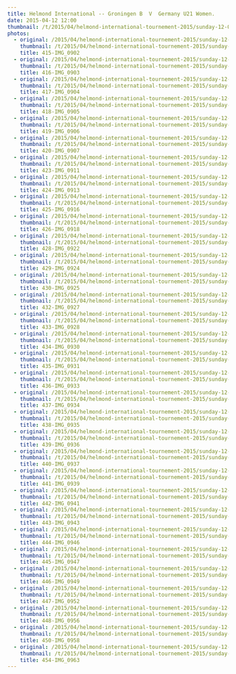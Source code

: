 ```yaml
---
title: Helmond International -- Groningen B  V  Germany U21 Women.
date: 2015-04-12 12:00
thumbnail: /t/2015/04/helmond-international-tournement-2015/sunday-12-04-2015/groningen-b-v-germany-u21-women/415-img_0902.jpg
photos:
  - original: /2015/04/helmond-international-tournement-2015/sunday-12-04-2015/groningen-b-v-germany-u21-women/415-img_0902.jpg
    thumbnail: /t/2015/04/helmond-international-tournement-2015/sunday-12-04-2015/groningen-b-v-germany-u21-women/415-img_0902.jpg
    title: 415-IMG_0902
  - original: /2015/04/helmond-international-tournement-2015/sunday-12-04-2015/groningen-b-v-germany-u21-women/416-img_0903.jpg
    thumbnail: /t/2015/04/helmond-international-tournement-2015/sunday-12-04-2015/groningen-b-v-germany-u21-women/416-img_0903.jpg
    title: 416-IMG_0903
  - original: /2015/04/helmond-international-tournement-2015/sunday-12-04-2015/groningen-b-v-germany-u21-women/417-img_0904.jpg
    thumbnail: /t/2015/04/helmond-international-tournement-2015/sunday-12-04-2015/groningen-b-v-germany-u21-women/417-img_0904.jpg
    title: 417-IMG_0904
  - original: /2015/04/helmond-international-tournement-2015/sunday-12-04-2015/groningen-b-v-germany-u21-women/418-img_0905.jpg
    thumbnail: /t/2015/04/helmond-international-tournement-2015/sunday-12-04-2015/groningen-b-v-germany-u21-women/418-img_0905.jpg
    title: 418-IMG_0905
  - original: /2015/04/helmond-international-tournement-2015/sunday-12-04-2015/groningen-b-v-germany-u21-women/419-img_0906.jpg
    thumbnail: /t/2015/04/helmond-international-tournement-2015/sunday-12-04-2015/groningen-b-v-germany-u21-women/419-img_0906.jpg
    title: 419-IMG_0906
  - original: /2015/04/helmond-international-tournement-2015/sunday-12-04-2015/groningen-b-v-germany-u21-women/420-img_0907.jpg
    thumbnail: /t/2015/04/helmond-international-tournement-2015/sunday-12-04-2015/groningen-b-v-germany-u21-women/420-img_0907.jpg
    title: 420-IMG_0907
  - original: /2015/04/helmond-international-tournement-2015/sunday-12-04-2015/groningen-b-v-germany-u21-women/423-img_0911.jpg
    thumbnail: /t/2015/04/helmond-international-tournement-2015/sunday-12-04-2015/groningen-b-v-germany-u21-women/423-img_0911.jpg
    title: 423-IMG_0911
  - original: /2015/04/helmond-international-tournement-2015/sunday-12-04-2015/groningen-b-v-germany-u21-women/424-img_0913.jpg
    thumbnail: /t/2015/04/helmond-international-tournement-2015/sunday-12-04-2015/groningen-b-v-germany-u21-women/424-img_0913.jpg
    title: 424-IMG_0913
  - original: /2015/04/helmond-international-tournement-2015/sunday-12-04-2015/groningen-b-v-germany-u21-women/425-img_0916.jpg
    thumbnail: /t/2015/04/helmond-international-tournement-2015/sunday-12-04-2015/groningen-b-v-germany-u21-women/425-img_0916.jpg
    title: 425-IMG_0916
  - original: /2015/04/helmond-international-tournement-2015/sunday-12-04-2015/groningen-b-v-germany-u21-women/426-img_0918.jpg
    thumbnail: /t/2015/04/helmond-international-tournement-2015/sunday-12-04-2015/groningen-b-v-germany-u21-women/426-img_0918.jpg
    title: 426-IMG_0918
  - original: /2015/04/helmond-international-tournement-2015/sunday-12-04-2015/groningen-b-v-germany-u21-women/428-img_0922.jpg
    thumbnail: /t/2015/04/helmond-international-tournement-2015/sunday-12-04-2015/groningen-b-v-germany-u21-women/428-img_0922.jpg
    title: 428-IMG_0922
  - original: /2015/04/helmond-international-tournement-2015/sunday-12-04-2015/groningen-b-v-germany-u21-women/429-img_0924.jpg
    thumbnail: /t/2015/04/helmond-international-tournement-2015/sunday-12-04-2015/groningen-b-v-germany-u21-women/429-img_0924.jpg
    title: 429-IMG_0924
  - original: /2015/04/helmond-international-tournement-2015/sunday-12-04-2015/groningen-b-v-germany-u21-women/430-img_0925.jpg
    thumbnail: /t/2015/04/helmond-international-tournement-2015/sunday-12-04-2015/groningen-b-v-germany-u21-women/430-img_0925.jpg
    title: 430-IMG_0925
  - original: /2015/04/helmond-international-tournement-2015/sunday-12-04-2015/groningen-b-v-germany-u21-women/432-img_0927.jpg
    thumbnail: /t/2015/04/helmond-international-tournement-2015/sunday-12-04-2015/groningen-b-v-germany-u21-women/432-img_0927.jpg
    title: 432-IMG_0927
  - original: /2015/04/helmond-international-tournement-2015/sunday-12-04-2015/groningen-b-v-germany-u21-women/433-img_0928.jpg
    thumbnail: /t/2015/04/helmond-international-tournement-2015/sunday-12-04-2015/groningen-b-v-germany-u21-women/433-img_0928.jpg
    title: 433-IMG_0928
  - original: /2015/04/helmond-international-tournement-2015/sunday-12-04-2015/groningen-b-v-germany-u21-women/434-img_0930.jpg
    thumbnail: /t/2015/04/helmond-international-tournement-2015/sunday-12-04-2015/groningen-b-v-germany-u21-women/434-img_0930.jpg
    title: 434-IMG_0930
  - original: /2015/04/helmond-international-tournement-2015/sunday-12-04-2015/groningen-b-v-germany-u21-women/435-img_0931.jpg
    thumbnail: /t/2015/04/helmond-international-tournement-2015/sunday-12-04-2015/groningen-b-v-germany-u21-women/435-img_0931.jpg
    title: 435-IMG_0931
  - original: /2015/04/helmond-international-tournement-2015/sunday-12-04-2015/groningen-b-v-germany-u21-women/436-img_0933.jpg
    thumbnail: /t/2015/04/helmond-international-tournement-2015/sunday-12-04-2015/groningen-b-v-germany-u21-women/436-img_0933.jpg
    title: 436-IMG_0933
  - original: /2015/04/helmond-international-tournement-2015/sunday-12-04-2015/groningen-b-v-germany-u21-women/437-img_0934.jpg
    thumbnail: /t/2015/04/helmond-international-tournement-2015/sunday-12-04-2015/groningen-b-v-germany-u21-women/437-img_0934.jpg
    title: 437-IMG_0934
  - original: /2015/04/helmond-international-tournement-2015/sunday-12-04-2015/groningen-b-v-germany-u21-women/438-img_0935.jpg
    thumbnail: /t/2015/04/helmond-international-tournement-2015/sunday-12-04-2015/groningen-b-v-germany-u21-women/438-img_0935.jpg
    title: 438-IMG_0935
  - original: /2015/04/helmond-international-tournement-2015/sunday-12-04-2015/groningen-b-v-germany-u21-women/439-img_0936.jpg
    thumbnail: /t/2015/04/helmond-international-tournement-2015/sunday-12-04-2015/groningen-b-v-germany-u21-women/439-img_0936.jpg
    title: 439-IMG_0936
  - original: /2015/04/helmond-international-tournement-2015/sunday-12-04-2015/groningen-b-v-germany-u21-women/440-img_0937.jpg
    thumbnail: /t/2015/04/helmond-international-tournement-2015/sunday-12-04-2015/groningen-b-v-germany-u21-women/440-img_0937.jpg
    title: 440-IMG_0937
  - original: /2015/04/helmond-international-tournement-2015/sunday-12-04-2015/groningen-b-v-germany-u21-women/441-img_0939.jpg
    thumbnail: /t/2015/04/helmond-international-tournement-2015/sunday-12-04-2015/groningen-b-v-germany-u21-women/441-img_0939.jpg
    title: 441-IMG_0939
  - original: /2015/04/helmond-international-tournement-2015/sunday-12-04-2015/groningen-b-v-germany-u21-women/442-img_0941.jpg
    thumbnail: /t/2015/04/helmond-international-tournement-2015/sunday-12-04-2015/groningen-b-v-germany-u21-women/442-img_0941.jpg
    title: 442-IMG_0941
  - original: /2015/04/helmond-international-tournement-2015/sunday-12-04-2015/groningen-b-v-germany-u21-women/443-img_0943.jpg
    thumbnail: /t/2015/04/helmond-international-tournement-2015/sunday-12-04-2015/groningen-b-v-germany-u21-women/443-img_0943.jpg
    title: 443-IMG_0943
  - original: /2015/04/helmond-international-tournement-2015/sunday-12-04-2015/groningen-b-v-germany-u21-women/444-img_0946.jpg
    thumbnail: /t/2015/04/helmond-international-tournement-2015/sunday-12-04-2015/groningen-b-v-germany-u21-women/444-img_0946.jpg
    title: 444-IMG_0946
  - original: /2015/04/helmond-international-tournement-2015/sunday-12-04-2015/groningen-b-v-germany-u21-women/445-img_0947.jpg
    thumbnail: /t/2015/04/helmond-international-tournement-2015/sunday-12-04-2015/groningen-b-v-germany-u21-women/445-img_0947.jpg
    title: 445-IMG_0947
  - original: /2015/04/helmond-international-tournement-2015/sunday-12-04-2015/groningen-b-v-germany-u21-women/446-img_0949.jpg
    thumbnail: /t/2015/04/helmond-international-tournement-2015/sunday-12-04-2015/groningen-b-v-germany-u21-women/446-img_0949.jpg
    title: 446-IMG_0949
  - original: /2015/04/helmond-international-tournement-2015/sunday-12-04-2015/groningen-b-v-germany-u21-women/447-img_0952.jpg
    thumbnail: /t/2015/04/helmond-international-tournement-2015/sunday-12-04-2015/groningen-b-v-germany-u21-women/447-img_0952.jpg
    title: 447-IMG_0952
  - original: /2015/04/helmond-international-tournement-2015/sunday-12-04-2015/groningen-b-v-germany-u21-women/448-img_0956.jpg
    thumbnail: /t/2015/04/helmond-international-tournement-2015/sunday-12-04-2015/groningen-b-v-germany-u21-women/448-img_0956.jpg
    title: 448-IMG_0956
  - original: /2015/04/helmond-international-tournement-2015/sunday-12-04-2015/groningen-b-v-germany-u21-women/450-img_0958.jpg
    thumbnail: /t/2015/04/helmond-international-tournement-2015/sunday-12-04-2015/groningen-b-v-germany-u21-women/450-img_0958.jpg
    title: 450-IMG_0958
  - original: /2015/04/helmond-international-tournement-2015/sunday-12-04-2015/groningen-b-v-germany-u21-women/454-img_0963.jpg
    thumbnail: /t/2015/04/helmond-international-tournement-2015/sunday-12-04-2015/groningen-b-v-germany-u21-women/454-img_0963.jpg
    title: 454-IMG_0963
---
```

